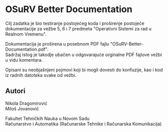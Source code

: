# OSuRV Better Documentation

Cilj zadatka je bio testiranje postojećeg koda i proširenje postojeće dokumentacije za vežbe 5, 6 i 7 predmeta "Operativni Sistemi za rad u Realnom Vremenu".

Dokumentacija je proširena u posebnom PDF fajlu "OSuRV-Better-Documentation.pdf". </br>
Sadržaj istog je takodje ubačen u odgovarajuće orginalne PDF fajlove vežbi u vidu komentara.

Opisani su neobjašnjeni pojmovi koji bi mogli dovesti do konfuzije, kao i kod iz radnih datoteka svake od vežbi.

## Autori
Nikola Dragomirović </br>
Miloš Jovanović

Fakultet Tehničkih Nauka u Novom Sadu </br>
Računarstvo i Automatika (Računarske Tehnike i Računarska Komunikacija)
